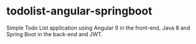 # todolist-angular-springboot
Simple Todo List application using Angular 9 in the front-end, Java 8 and Spring Boot in the back-end and JWT. 
